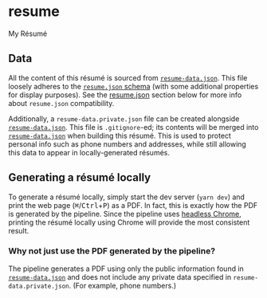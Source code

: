 # resume

My Résumé

## Data

All the content of this résumé is sourced from
[`resume-data.json`](./resume-data.json). This file loosely adheres to the
[`resume.json` schema](https://jsonresume.org/schema/) (with some additional
properties for display purposes). See the [resume.json](#resumejson) section
below for more info about `resume.json` compatibility.

Additionally, a `resume-data.private.json` file can be created alongside
[`resume-data.json`](./resume-data.json). This file is `.gitignore`-ed; its
contents will be merged into [`resume-data.json`](./resume-data.json) when
building this résumé. This is used to protect personal info such as phone
numbers and addresses, while still allowing this data to appear in
locally-generated résumés.

## Generating a résumé locally

To generate a résumé locally, simply start the dev server (`yarn dev`) and print
the web page (<kbd>⌘</kbd>/<kbd>Ctrl</kbd>+<kbd>P</kbd>) as a PDF. In fact, this
is exactly how the PDF is generated by the pipeline. Since the pipeline uses
[headless
Chrome](https://chromium.googlesource.com/chromium/src/+/lkgr/headless/README.md#headless-chromium),
printing the résumé locally using Chrome will provide the most consistent
result.

### Why not just use the PDF generated by the pipeline?

The pipeline generates a PDF using only the public information found in
[`resume-data.json`](./resume-data.json) and does not include any private data
specified in `resume-data.private.json`. (For example, phone numbers.)
